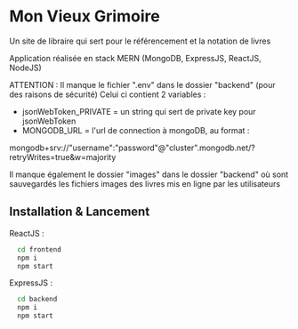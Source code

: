 # Mon Vieux Grimoire

Un site de libraire qui sert pour le référencement et la notation de livres

Application réalisée en stack MERN (MongoDB, ExpressJS, ReactJS, NodeJS)

ATTENTION :
Il manque le fichier ".env" dans le dossier "backend" (pour des raisons de sécurité)
Celui ci contient 2 variables :

- jsonWebToken_PRIVATE = un string qui sert de private key pour jsonWebToken
- MONGODB_URL = l'url de connection à mongoDB, au format :

mongodb+srv://"username":"password"@"cluster".mongodb.net/?retryWrites=true&w=majority

Il manque également le dossier "images" dans le dossier "backend" où sont sauvegardés les fichiers images des livres mis en ligne par les utilisateurs

## Installation & Lancement

ReactJS :

```bash
  cd frontend
  npm i
  npm start
```

ExpressJS :

```bash
  cd backend
  npm i
  npm start
```
